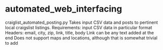# automated_web_interfacing

craiglist_automated_posting.py
Takes input CSV data and posts to pertinent local craigslist listings.
Requirements: input CSV data in particular format
  Headers: email, city, zip, link, title, body
    Link can be any text added at the end
Does not support maps and locations, although that is somewhat trivial to add
